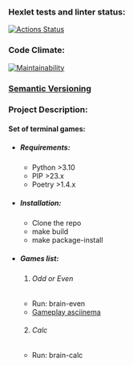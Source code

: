 ### Hexlet tests and linter status:
[![Actions Status](https://github.com/Zithen/python-project-49/workflows/hexlet-check/badge.svg)](https://github.com/Zithen/python-project-49/actions)

### Code Climate:
[![Maintainability](https://api.codeclimate.com/v1/badges/d1721ff5250a7261cc26/maintainability)](https://codeclimate.com/github/Zithen/python-project-49/maintainability)

### <a href="https://semver.org/" target="_blank">Semantic Versioning</a>

### Project Description:
#### Set of terminal games:

* ##### Requirements:
  * Python >3.10
  * PIP >23.x
  * Poetry >1.4.x

* ##### Installation:
  * Clone the repo
  * make build
  * make package-install
  
* ##### Games list:
  1. ###### Odd or Even
    * Run: brain-even
    * [Gameplay asciinema](https://asciinema.org/a/bpSQbw5Klj0kyFyIOXKSAqjE0)

  2. ###### Calc
    * Run: brain-calc